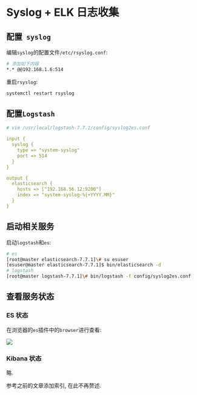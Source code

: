 # Syslog + ELK 日志收集

## 配置` syslog`

编辑`syslog`的配置文件`/etc/rsyslog.conf`:

```bash
# 添加如下内容
*.* @@192.168.1.6:514
```

重启`rsyslog`:

```bash
systemctl restart rsyslog
```

## 配置`Logstash`

```yaml
# vim /usr/local/logstash-7.7.1/config/syslog2es.conf

input {
  syslog {
    type => "system-syslog"
    port => 514  
  }
}

output {
  elasticsearch {
    hosts => ["192.168.56.12:9200"]
    index => "system-syslog-%{+YYYY.MM}"
  }
}
```

## 启动相关服务

启动`logstash`和`es`:

```bash
# es
[root@master elasticsearch-7.7.1]\# su esuser
[esuser@master elasticsearch-7.7.1]$ bin/elasticsearch -d
# logstash
[root@master logstash-7.7.1]\# bin/logstash -f config/syslog2es.conf
```

## 查看服务状态

### ES 状态

在浏览器的`es`插件中的`browser`进行查看:

![](https://cdn.agou-ops.cn/blog-images/elk%20stack/syslog%2Belk.png)

### Kibana 状态

略.

参考之前的文章添加索引, 在此不再赘述.
